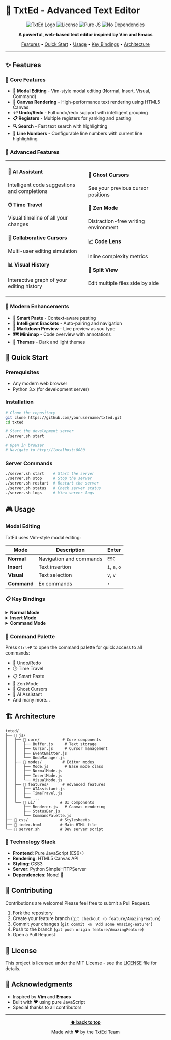 # 🚀 TxtEd - Advanced Text Editor

<div align="center">

![TxtEd Logo](https://img.shields.io/badge/TxtEd-v1.0.9-blue?style=for-the-badge&logo=javascript&logoColor=white)
![License](https://img.shields.io/badge/License-MIT-green?style=for-the-badge)
![Pure JS](https://img.shields.io/badge/Pure-JavaScript-yellow?style=for-the-badge&logo=javascript)
![No Dependencies](https://img.shields.io/badge/Dependencies-None-red?style=for-the-badge)

**A powerful, web-based text editor inspired by Vim and Emacs**

[Features](#-features) • [Quick Start](#-quick-start) • [Usage](#-usage) • [Key Bindings](#-key-bindings) • [Architecture](#-architecture)

</div>

---

## ✨ Features

### 🎯 Core Features
- **📝 Modal Editing** - Vim-style modal editing (Normal, Insert, Visual, Command)
- **🎨 Canvas Rendering** - High-performance text rendering using HTML5 Canvas
- **↩️ Undo/Redo** - Full undo/redo support with intelligent grouping
- **📋 Registers** - Multiple registers for yanking and pasting
- **🔍 Search** - Fast text search with highlighting
- **📐 Line Numbers** - Configurable line numbers with current line highlighting

### 🚀 Advanced Features

<table>
<tr>
<td width="50%">

#### 🤖 AI Assistant
Intelligent code suggestions and completions

#### ⏰ Time Travel
Visual timeline of all your changes

#### 👥 Collaborative Cursors
Multi-user editing simulation

#### 📊 Visual History
Interactive graph of your editing history

</td>
<td width="50%">

#### 👻 Ghost Cursors
See your previous cursor positions

#### 🧘 Zen Mode
Distraction-free writing environment

#### 📈 Code Lens
Inline complexity metrics

#### 🔀 Split View
Edit multiple files side by side

</td>
</tr>
</table>

### 🎨 Modern Enhancements
- **🎯 Smart Paste** - Context-aware pasting
- **🔗 Intelligent Brackets** - Auto-pairing and navigation
- **📝 Markdown Preview** - Live preview as you type
- **🗺️ Minimap** - Code overview with annotations
- **🎨 Themes** - Dark and light themes

## 🚀 Quick Start

### Prerequisites
- Any modern web browser
- Python 3.x (for development server)

### Installation

```bash
# Clone the repository
git clone https://github.com/yourusername/txted.git
cd txted

# Start the development server
./server.sh start

# Open in browser
# Navigate to http://localhost:8080
```

### Server Commands

```bash
./server.sh start    # Start the server
./server.sh stop     # Stop the server
./server.sh restart  # Restart the server
./server.sh status   # Check server status
./server.sh logs     # View server logs
```

## 🎮 Usage

### Modal Editing

TxtEd uses Vim-style modal editing:

| Mode | Description | Enter |
|------|-------------|-------|
| **Normal** | Navigation and commands | `ESC` |
| **Insert** | Text insertion | `i`, `a`, `o` |
| **Visual** | Text selection | `v`, `V` |
| **Command** | Ex commands | `:` |

### 📋 Key Bindings

<details>
<summary><b>Normal Mode</b></summary>

#### Navigation
- `h`, `j`, `k`, `l` - Move cursor (left, down, up, right)
- `w`, `b`, `e` - Word navigation
- `0`, `$` - Line start/end
- `gg`, `G` - File start/end
- `Ctrl+d`, `Ctrl+u` - Half page down/up

#### Editing
- `i`, `a` - Insert before/after cursor
- `I`, `A` - Insert at line start/end
- `o`, `O` - New line below/above
- `x`, `X` - Delete character
- `dd` - Delete line
- `yy` - Yank (copy) line
- `p`, `P` - Paste after/before

#### Other
- `u` - Undo
- `Ctrl+r` - Redo
- `/` - Search forward
- `v` - Visual mode
- `:` - Command mode

</details>

<details>
<summary><b>Insert Mode</b></summary>

- `ESC` or `Ctrl+[` - Return to Normal mode
- `Ctrl+z` - Undo
- `Ctrl+y` - Redo
- `Ctrl+n` - Autocomplete
- `Ctrl+t` - Indent
- `Ctrl+d` - Outdent

</details>

<details>
<summary><b>Command Mode</b></summary>

- `:w` - Save file
- `:q` - Quit
- `:wq` - Save and quit
- `:set number` - Toggle line numbers
- `:theme dark` - Set dark theme

</details>

### 🎨 Command Palette

Press `Ctrl+P` to open the command palette for quick access to all commands:

- 🔄 Undo/Redo
- 🕐 Time Travel
- 📋 Smart Paste
- 🧘 Zen Mode
- 👻 Ghost Cursors
- 🤖 AI Assistant
- And many more...

## 🏗️ Architecture

```
txted/
├── 📁 js/
│   ├── 📁 core/          # Core components
│   │   ├── Buffer.js     # Text storage
│   │   ├── Cursor.js     # Cursor management
│   │   ├── EventEmitter.js
│   │   └── UndoManager.js
│   ├── 📁 modes/         # Editor modes
│   │   ├── Mode.js       # Base mode class
│   │   ├── NormalMode.js
│   │   ├── InsertMode.js
│   │   └── VisualMode.js
│   ├── 📁 features/      # Advanced features
│   │   ├── AIAssistant.js
│   │   ├── TimeTravel.js
│   │   └── ...
│   └── 📁 ui/           # UI components
│       ├── Renderer.js   # Canvas rendering
│       ├── StatusBar.js
│       └── CommandPalette.js
├── 📁 css/              # Stylesheets
├── 📄 index.html        # Main HTML file
└── 📄 server.sh         # Dev server script
```

### 🔧 Technology Stack

- **Frontend**: Pure JavaScript (ES6+)
- **Rendering**: HTML5 Canvas API
- **Styling**: CSS3
- **Server**: Python SimpleHTTPServer
- **Dependencies**: None! 🎉

## 🤝 Contributing

Contributions are welcome! Please feel free to submit a Pull Request.

1. Fork the repository
2. Create your feature branch (`git checkout -b feature/AmazingFeature`)
3. Commit your changes (`git commit -m 'Add some AmazingFeature'`)
4. Push to the branch (`git push origin feature/AmazingFeature`)
5. Open a Pull Request

## 📄 License

This project is licensed under the MIT License - see the [LICENSE](LICENSE) file for details.

## 🙏 Acknowledgments

- Inspired by **Vim** and **Emacs**
- Built with ❤️ using pure JavaScript
- Special thanks to all contributors

---

<div align="center">

**[⬆ back to top](#-txted---advanced-text-editor)**

Made with ❤️ by the TxtEd Team

</div>
